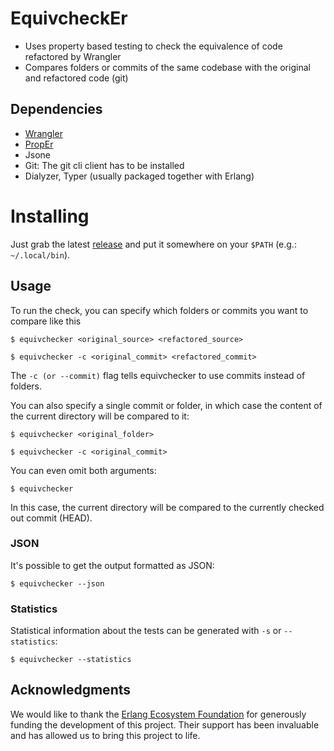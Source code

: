 # EquivcheckEr

- Uses property based testing to check the equivalence of code refactored by Wrangler
- Compares folders or commits of the same codebase with the original and refactored code (git)

## Dependencies

- [Wrangler](https://refactoringtools.github.io/docs/wrangler/)
- [PropEr](https://proper-testing.github.io/)
- Jsone
- Git: The git cli client has to be installed
- Dialyzer, Typer (usually packaged together with Erlang)

# Installing

Just grab the latest [release](https://github.com/harp-project/EquivcheckEr/releases/latest) and put it somewhere on your `$PATH` (e.g.: `~/.local/bin`).

## Usage

To run the check, you can specify which folders or commits you want to compare like this

`$ equivchecker <original_source> <refactored_source>`

`$ equivchecker -c <original_commit> <refactored_commit>`

The `-c (or --commit)` flag tells equivchecker to use commits instead of folders.

You can also specify a single commit or folder, in which case the content of the current directory will be compared to it:

`$ equivchecker <original_folder>`

`$ equivchecker -c <original_commit>`

You can even omit both arguments:

`$ equivchecker`

In this case, the current directory will be compared to the currently checked out commit (HEAD).

### JSON

It's possible to get the output formatted as JSON:

`$ equivchecker --json`

### Statistics

Statistical information about the tests can be generated with `-s` or `--statistics`:

`$ equivchecker --statistics`

## Acknowledgments

We would like to thank the [Erlang Ecosystem Foundation](https://erlef.org/) for generously funding the development of this project.
Their support has been invaluable and has allowed us to bring this project to life.
